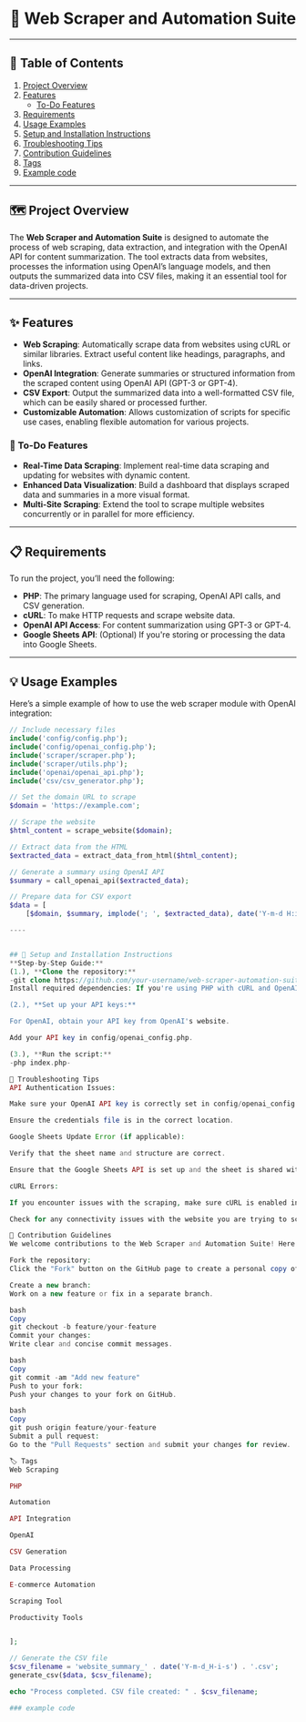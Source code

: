 <h1 align="center">🎯 Web Scraper and Automation Suite</h1>


---

## 📑 Table of Contents

1. [Project Overview](#project-overview)
2. [Features](#features)
   - [To-Do Features](#to-do-features)
3. [Requirements](#requirements)
4. [Usage Examples](#usage-examples)
5. [Setup and Installation Instructions](#setup-and-installation-instructions)
6. [Troubleshooting Tips](#troubleshooting-tips)
7. [Contribution Guidelines](#contribution-guidelines)
8. [Tags](#tags)
9. [Example code](#example-code)
    
    

---

## 🗺️ Project Overview

The **Web Scraper and Automation Suite** is designed to automate the process of web scraping, data extraction, and integration with the OpenAI API for content summarization. The tool extracts data from websites, processes the information using OpenAI’s language models, and then outputs the summarized data into CSV files, making it an essential tool for data-driven projects.

---

## ✨ Features

- **Web Scraping**: Automatically scrape data from websites using cURL or similar libraries. Extract useful content like headings, paragraphs, and links.
- **OpenAI Integration**: Generate summaries or structured information from the scraped content using OpenAI API (GPT-3 or GPT-4).
- **CSV Export**: Output the summarized data into a well-formatted CSV file, which can be easily shared or processed further.
- **Customizable Automation**: Allows customization of scripts for specific use cases, enabling flexible automation for various projects.

### 📌 To-Do Features

- **Real-Time Data Scraping**: Implement real-time data scraping and updating for websites with dynamic content.
- **Enhanced Data Visualization**: Build a dashboard that displays scraped data and summaries in a more visual format.
- **Multi-Site Scraping**: Extend the tool to scrape multiple websites concurrently or in parallel for more efficiency.

---

## 📋 Requirements

To run the project, you’ll need the following:

- **PHP**: The primary language used for scraping, OpenAI API calls, and CSV generation.
- **cURL**: To make HTTP requests and scrape website data.
- **OpenAI API Access**: For content summarization using GPT-3 or GPT-4.
- **Google Sheets API**: (Optional) If you're storing or processing the data into Google Sheets.

---

## 💡 Usage Examples

Here’s a simple example of how to use the web scraper module with OpenAI integration:

```php
// Include necessary files
include('config/config.php');
include('config/openai_config.php');
include('scraper/scraper.php');
include('scraper/utils.php');
include('openai/openai_api.php');
include('csv/csv_generator.php');

// Set the domain URL to scrape
$domain = 'https://example.com';

// Scrape the website
$html_content = scrape_website($domain);

// Extract data from the HTML
$extracted_data = extract_data_from_html($html_content);

// Generate a summary using OpenAI API
$summary = call_openai_api($extracted_data);

// Prepare data for CSV export
$data = [
    [$domain, $summary, implode('; ', $extracted_data), date('Y-m-d H:i:s')]

----


## 🚀 Setup and Installation Instructions
**Step-by-Step Guide:**
(1.), **Clone the repository:**
-git clone https://github.com/your-username/web-scraper-automation-suite-
Install required dependencies: If you're using PHP with cURL and OpenAI API integration, make sure all necessary PHP extensions are installed. You might also need composer for dependency management.

(2.), **Set up your API keys:**

For OpenAI, obtain your API key from OpenAI's website.

Add your API key in config/openai_config.php.

(3.), **Run the script:**
-php index.php-

🔧 Troubleshooting Tips
API Authentication Issues:

Make sure your OpenAI API key is correctly set in config/openai_config.php.

Ensure the credentials file is in the correct location.

Google Sheets Update Error (if applicable):

Verify that the sheet name and structure are correct.

Ensure that the Google Sheets API is set up and the sheet is shared with your API credentials.

cURL Errors:

If you encounter issues with the scraping, make sure cURL is enabled in your PHP setup.

Check for any connectivity issues with the website you are trying to scrape.

🤝 Contribution Guidelines
We welcome contributions to the Web Scraper and Automation Suite! Here’s how you can contribute:

Fork the repository:
Click the "Fork" button on the GitHub page to create a personal copy of the project.

Create a new branch:
Work on a new feature or fix in a separate branch.

bash
Copy
git checkout -b feature/your-feature
Commit your changes:
Write clear and concise commit messages.

bash
Copy
git commit -am "Add new feature"
Push to your fork:
Push your changes to your fork on GitHub.

bash
Copy
git push origin feature/your-feature
Submit a pull request:
Go to the "Pull Requests" section and submit your changes for review.

🏷️ Tags
Web Scraping

PHP

Automation

API Integration

OpenAI

CSV Generation

Data Processing

E-commerce Automation

Scraping Tool

Productivity Tools


];

// Generate the CSV file
$csv_filename = 'website_summary_' . date('Y-m-d_H-i-s') . '.csv';
generate_csv($data, $csv_filename);

echo "Process completed. CSV file created: " . $csv_filename;

### example code 
